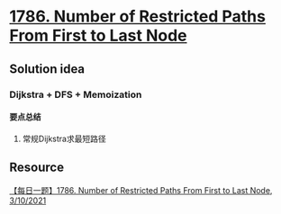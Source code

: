 # [1786. Number of Restricted Paths From First to Last Node](https://leetcode.com/problems/number-of-restricted-paths-from-first-to-last-node/description/)

## Solution idea

### Dijkstra + DFS + Memoization

#### 要点总结
1. 常规Dijkstra求最短路径

## Resource
[【每日一题】1786. Number of Restricted Paths From First to Last Node, 3/10/2021](https://www.youtube.com/watch?v=_G_GecMcc78&ab_channel=HuifengGuan)